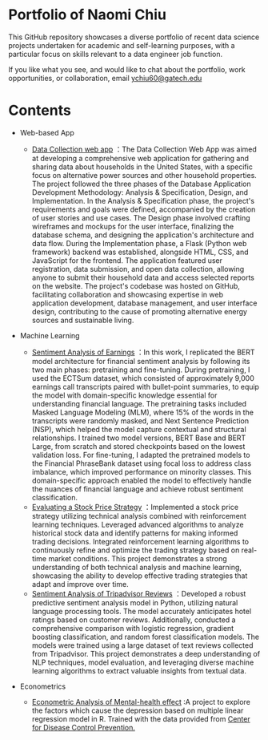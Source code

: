 # Portfolio of Naomi Chiu
This GitHub repository showcases a diverse portfolio of recent data science projects undertaken for academic and self-learning purposes, with a particular focus on skills relevant to a data engineer job function.

If you like what you see, and would like to chat about the portfolio,      work opportunities, or collaboration, email ychiu60@gatech.edu

# Contents
- Web-based App  
    + [Data Collection web app](https://github.com/chiuyuwen91/Data_collection_web_app/blob/main/app.py) ：The Data Collection Web App was aimed at developing a comprehensive web application for gathering and sharing data about households in the United States, with a specific focus on alternative power sources and other household properties. The project followed the three phases of the Database Application Development Methodology: Analysis & Specification, Design, and Implementation. In the Analysis & Specification phase, the project's requirements and goals were defined, accompanied by the creation of user stories and use cases. The Design phase involved crafting wireframes and mockups for the user interface, finalizing the database schema, and designing the application's architecture and data flow. During the Implementation phase, a Flask (Python web framework) backend was established, alongside HTML, CSS, and JavaScript for the frontend. The application featured user registration, data submission, and open data collection, allowing anyone to submit their household data and access selected reports on the website. The project's codebase was hosted on GitHub, facilitating collaboration and showcasing expertise in web application development, database management, and user interface design, contributing to the cause of promoting alternative energy sources and sustainable living.
      
- Machine Learning
    + [Sentiment Analysis of Earnings](https://github.com/chiuyuwen91/Sentiment_analysis_earnings/blob/main/bert_model.py) ：In this work, I replicated the BERT model architecture for financial sentiment analysis by following its two main phases: pretraining and fine-tuning. During pretraining, I used the ECTSum dataset, which consisted of approximately 9,000 earnings call transcripts paired with bullet-point summaries, to equip the model with domain-specific knowledge essential for understanding financial language. The pretraining tasks included Masked Language Modeling (MLM), where 15% of the words in the transcripts were randomly masked, and Next Sentence Prediction (NSP), which helped the model capture contextual and structural relationships. I trained two model versions, BERT Base and BERT Large, from scratch and stored checkpoints based on the lowest validation loss. For fine-tuning, I adapted the pretrained models to the Financial PhraseBank dataset using focal loss to address class imbalance, which improved performance on minority classes. This domain-specific approach enabled the model to effectively handle the nuances of financial language and achieve robust sentiment classification.
    + [Evaluating a Stock Price Strategy](https://github.com/chiuyuwen91/Evaluating_a_Stock_Price_Strategy/blob/main/p8_strategyEval%20_report.pdf) ：Implemented a stock price strategy utilizing technical analysis combined with reinforcement learning techniques. Leveraged advanced algorithms to analyze historical stock data and identify patterns for making informed trading decisions. Integrated reinforcement learning algorithms to continuously refine and optimize the trading strategy based on real-time market conditions. This project demonstrates a strong understanding of both technical analysis and machine learning, showcasing the ability to develop effective trading strategies that adapt and improve over time.
    + [Sentiment Analysis of Tripadvisor Reviews](https://github.com/chiuyuwen91/Portfolio/blob/main/Sentiment%20Analysis%20of%20Tripadvisor%20Reviews.ipynb) ：Developed a robust predictive sentiment analysis model in Python, utilizing natural language processing tools. The model accurately anticipates hotel ratings based on customer reviews. Additionally, conducted a comprehensive comparison with logistic regression, gradient boosting classification, and random forest classification models. The models were trained using a large dataset of text reviews collected from Tripadvisor. This project demonstrates a deep understanding of NLP techniques, model evaluation, and leveraging diverse machine learning algorithms to extract valuable insights from textual data.    
    
      
- Econometrics        
    + [Econometric Analysis of Mental-health effect]( https://chiuyuwen91.github.io/Economics/)         :A project to explore the factors which cause the depression based on multiple linear regression model in R. Trained with the data provided from [Center for Disease Control Prevention.](https://wwwn.cdc.gov/nchs/nhanes/search/DataPage.aspx?Component=Demographics&CycleBeginYear=2015) 
  
